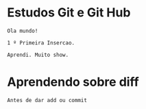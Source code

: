 # Estudos Git e Git Hub

	Ola mundo!

	1 º Primeira Insercao.

	Aprendi. Muito show.

# Aprendendo sobre diff
	Antes de dar add ou commit
